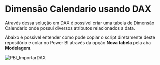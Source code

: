 # Dimensão Calendario usando DAX

Através dessa solução em DAX é possível criar uma tabela de Dimensão Calendario onde possui diversos atributos relacionados a data.

Abaixo é possivel entender como pode copiar o script diretamente deste repositório e colar no Power BI através da opção **Nova tabela** pela aba **Modelagem**.

![PBI_ImportarDAX](https://user-images.githubusercontent.com/11640754/138577037-6bbc363c-2c33-471e-b82d-e8bed18c9062.gif)
